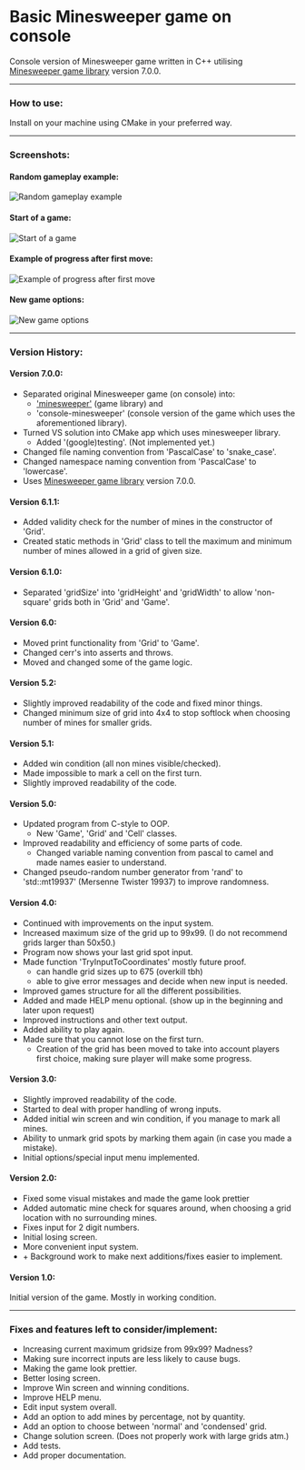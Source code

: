 # Basic Minesweeper game on console

Console version of Minesweeper game written in C++ utilising [Minesweeper game library](https://github.com/TimiMakkonen/minesweeper) version 7.0.0.

---

### How to use:

Install on your machine using CMake in your preferred way.

---

### Screenshots:


#### Random gameplay example:  
![Random gameplay example](/screenshots/MinesweeperCapture1.JPG "Random example")

#### Start of a game:
![Start of a game](/screenshots/MinesweeperCapture3.JPG "Start of a game")

#### Example of progress after first move:
![Example of progress after first move](/screenshots/MinesweeperCapture2.JPG "Example of first move")

#### New game options:
![New game options](/screenshots/MinesweeperCapture4.JPG "New game")

---

### Version History:

#### Version 7.0.0:

* Separated original Minesweeper game (on console) into:
	* ['minesweeper'](https://github.com/TimiMakkonen/minesweeper) (game library) and
	* 'console-minesweeper' (console version of the game which uses the aforementioned library).
* Turned VS solution into CMake app which uses minesweeper library.
	* Added '(google)testing'. (Not implemented yet.)
* Changed file naming convention from 'PascalCase' to 'snake_case'.
* Changed namespace naming convention from 'PascalCase' to 'lowercase'.
* Uses [Minesweeper game library](https://github.com/TimiMakkonen/minesweeper) version 7.0.0.

#### Version 6.1.1:

* Added validity check for the number of mines in the constructor of 'Grid'.
* Created static methods in 'Grid' class to tell the maximum and minimum number of mines allowed in a grid of given size.

#### Version 6.1.0:

* Separated 'gridSize' into 'gridHeight' and 'gridWidth' to allow 'non-square' grids both in 'Grid' and 'Game'.

#### Version 6.0:

* Moved print functionality from 'Grid' to 'Game'.
* Changed cerr's into asserts and throws.
* Moved and changed some of the game logic.

#### Version 5.2:

* Slightly improved readability of the code and fixed minor things.
* Changed minimum size of grid into 4x4 to stop softlock when choosing number of mines for smaller grids.

#### Version 5.1:

* Added win condition (all non mines visible/checked).
* Made impossible to mark a cell on the first turn.
* Slightly improved readability of the code.

#### Version 5.0:

* Updated program from C-style to OOP.
	* New 'Game', 'Grid' and 'Cell' classes.
* Improved readability and efficiency of some parts of code.
	* Changed variable naming convention from pascal to camel and made names easier to understand.
* Changed pseudo-random number generator from 'rand' to 'std::mt19937' (Mersenne Twister 19937) to improve randomness.

#### Version 4.0:

* Continued with improvements on the input system.
* Increased maximum size of the grid up to 99x99. (I do not recommend grids larger than 50x50.)
* Program now shows your last grid spot input.
* Made function 'TryInputToCoordinates' mostly future proof.
	* can handle grid sizes up to 675 (overkill tbh)
	* able to give error messages and decide when new input is needed.
* Improved games structure for all the different possibilities.
* Added and made HELP menu optional. (show up in the beginning and later upon request)
* Improved instructions and other text output.
* Added ability to play again.
* Made sure that you cannot lose on the first turn.
	* Creation of the grid has been moved to take into account players first choice, making sure player will make some progress.

#### Version 3.0:

* Slightly improved readability of the code.
* Started to deal with proper handling of wrong inputs.
* Added initial win screen and win condition, if you manage to mark all mines.
* Ability to unmark grid spots by marking them again (in case you made a mistake).
* Initial options/special input menu implemented.


#### Version 2.0:

* Fixed some visual mistakes and made the game look prettier 
* Added automatic mine check for squares around, when choosing a grid location with no surrounding mines.
* Fixes input for 2 digit numbers.
* Initial losing screen.
* More convenient input system.
* \+ Background work to make next additions/fixes easier to implement.

#### Version 1.0:


Initial version of the game. Mostly in working condition.

---

### Fixes and features left to consider/implement:

* Increasing current maximum gridsize from 99x99? Madness?
* Making sure incorrect inputs are less likely to cause bugs.
* Making the game look prettier.
* Better losing screen.
* Improve Win screen and winning conditions.
* Improve HELP menu.
* Edit input system overall.
* Add an option to add mines by percentage, not by quantity.
* Add an option to choose between 'normal' and 'condensed' grid.
* Change solution screen. (Does not properly work with large grids atm.)
* Add tests.
* Add proper documentation.
